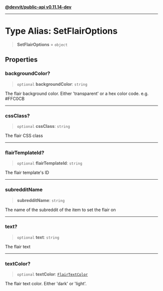 [**@devvit/public-api v0.11.14-dev**](../../README.md)

---

# Type Alias: SetFlairOptions

> **SetFlairOptions** = `object`

## Properties

<a id="backgroundcolor"></a>

### backgroundColor?

> `optional` **backgroundColor**: `string`

The flair background color. Either 'transparent' or a hex color code. e.g. #FFC0CB

---

<a id="cssclass"></a>

### cssClass?

> `optional` **cssClass**: `string`

The flair CSS class

---

<a id="flairtemplateid"></a>

### flairTemplateId?

> `optional` **flairTemplateId**: `string`

The flair template's ID

---

<a id="subredditname"></a>

### subredditName

> **subredditName**: `string`

The name of the subreddit of the item to set the flair on

---

<a id="text"></a>

### text?

> `optional` **text**: `string`

The flair text

---

<a id="textcolor"></a>

### textColor?

> `optional` **textColor**: [`FlairTextColor`](FlairTextColor.md)

The flair text color. Either 'dark' or 'light'.
